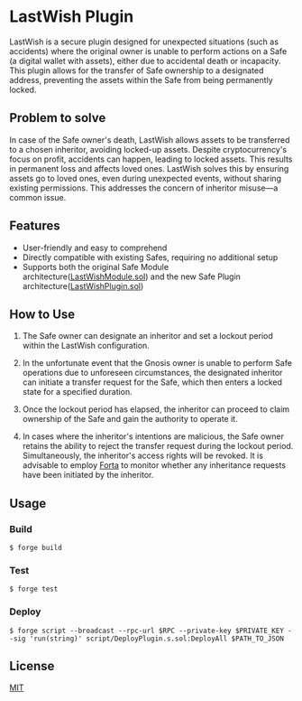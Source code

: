 # LastWish Plugin
LastWish is a secure plugin designed for unexpected situations (such as accidents) where the original owner is unable to perform actions on a Safe (a digital wallet with assets), either due to accidental death or incapacity. This plugin allows for the transfer of Safe ownership to a designated address, preventing the assets within the Safe from being permanently locked.

## Problem to solve
In case of the Safe owner's death, LastWish allows assets to be transferred to a chosen inheritor, avoiding locked-up assets. Despite cryptocurrency's focus on profit, accidents can happen, leading to locked assets. This results in permanent loss and affects loved ones. LastWish solves this by ensuring assets go to loved ones, even during unexpected events, without sharing existing permissions. This addresses the concern of inheritor misuse—a common issue.


## Features
- User-friendly and easy to comprehend
- Directly compatible with existing Safes, requiring no additional setup
- Supports both the original Safe Module architecture([LastWishModule.sol](./src/LastWishModule.sol)) and the new Safe Plugin architecture([LastWishPlugin.sol](./src/LastWishPlugin.sol))

## How to Use
1. The Safe owner can designate an inheritor and set a lockout period within the LastWish configuration.

2. In the unfortunate event that the Gnosis owner is unable to perform Safe operations due to unforeseen circumstances, the designated inheritor can initiate a transfer request for the Safe, which then enters a locked state for a specified duration.

3. Once the lockout period has elapsed, the inheritor can proceed to claim ownership of the Safe and gain the authority to operate it.

4. In cases where the inheritor's intentions are malicious, the Safe owner retains the ability to reject the transfer request during the lockout period.
Simultaneously, the inheritor's access rights will be revoked. It is advisable to employ [Forta](https://forta.org/) to monitor whether any inheritance requests have been initiated by the inheritor.

## Usage

### Build

```shell
$ forge build
```

### Test

```shell
$ forge test
```


### Deploy

```shell
$ forge script --broadcast --rpc-url $RPC --private-key $PRIVATE_KEY --sig 'run(string)' script/DeployPlugin.s.sol:DeployAll $PATH_TO_JSON
```



## License

[MIT](https://choosealicense.com/licenses/mit/)
